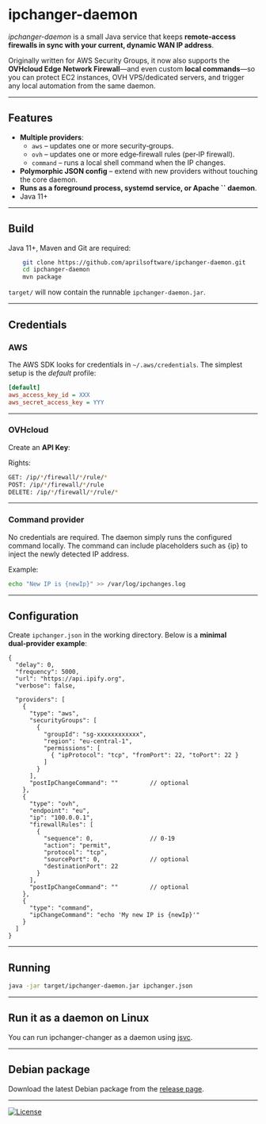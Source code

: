 # ipchanger-daemon

*ipchanger-daemon* is a small Java service that keeps **remote‑access firewalls in sync with your current, dynamic WAN IP address**.

Originally written for AWS Security Groups, it now also supports the **OVHcloud Edge Network Firewall**—and even custom **local commands**—so you can protect EC2 instances, OVH VPS/dedicated servers, and trigger any local automation from the same daemon.

---

## Features

- **Multiple providers**:
  - `aws` – updates one or more security‑groups.
  - `ovh` – updates one or more edge‑firewall rules (per‑IP firewall).
  - `command` – runs a local shell command when the IP changes.
- **Polymorphic JSON config** – extend with new providers without touching the core daemon.
- **Runs as a foreground process, systemd service, or Apache ****\`\`**** daemon**.
- Java 11+

---

## Build

Java 11+, Maven and Git are required:

```bash
    git clone https://github.com/aprilsoftware/ipchanger-daemon.git
    cd ipchanger-daemon
    mvn package
```

`target/` will now contain the runnable `ipchanger-daemon.jar`.

---

## Credentials

### AWS

The AWS SDK looks for credentials in `~/.aws/credentials`. The simplest setup is the *default* profile:

```ini
[default]
aws_access_key_id = XXX
aws_secret_access_key = YYY
```

---

### OVHcloud

Create an **API Key**:

Rights:
```bash
GET: /ip/*/firewall/*/rule/*
POST: /ip/*/firewall/*/rule
DELETE: /ip/*/firewall/*/rule/*
```

---

### Command provider

No credentials are required. The daemon simply runs the configured command locally.
The command can include placeholders such as {ip} to inject the newly detected IP address.

Example:

```bash
echo "New IP is {newIp}" >> /var/log/ipchanges.log
```

---

## Configuration

Create `ipchanger.json` in the working directory. Below is a **minimal dual‑provider example**:

```jsonc
{
  "delay": 0,
  "frequency": 5000,
  "url": "https://api.ipify.org",
  "verbose": false,

  "providers": [
    {
      "type": "aws",
      "securityGroups": [
        {
          "groupId": "sg-xxxxxxxxxxxx",
          "region": "eu-central-1",
          "permissions": [
            { "ipProtocol": "tcp", "fromPort": 22, "toPort": 22 }
          ]
        }
      ],
      "postIpChangeCommand": ""         // optional
    },
    {
      "type": "ovh",
      "endpoint": "eu",
      "ip": "100.0.0.1",
      "firewallRules": [
        {
          "sequence": 0,                // 0‑19
          "action": "permit",
          "protocol": "tcp",
          "sourcePort": 0,              // optional
          "destinationPort": 22
        }
      ],
      "postIpChangeCommand": ""         // optional
    },
    {
      "type": "command",
      "ipChangeCommand": "echo 'My new IP is {newIp}'"
    }
  ]
}
```

---


## Running

```bash
java -jar target/ipchanger-daemon.jar ipchanger.json
```
---

## Run it as a daemon on Linux

You can run ipchanger-changer as a daemon using [jsvc](https://commons.apache.org/proper/commons-daemon/jsvc.html).

---

## Debian package

Download the latest Debian package from the [release page](https://github.com/aprilsoftware/ipchanger-daemon/releases).

---

[![License](https://img.shields.io/badge/License-Apache_2.0-blue.svg)](LICENSE)
